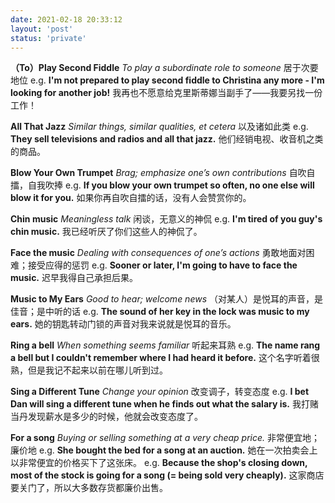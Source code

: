 ```yaml
---
date: 2021-02-18 20:33:12
layout: 'post'
status: 'private'
---
```


**（To）Play Second Fiddle**
 *To play a subordinate role to someone* 
居于次要地位
e.g.
**I'm not prepared to play second fiddle to Christina any more - I'm looking for another job!**
我再也不愿意给克里斯蒂娜当副手了——我要另找一份工作！

**All That Jazz**
 *Similar things, similar qualities, et cetera* 
以及诸如此类
e.g.
**They sell televisions and radios and all that jazz.**
他们经销电视、收音机之类的商品。

**Blow Your Own Trumpet**
 *Brag; emphasize one’s own contributions* 
自吹自擂，自我吹捧
e.g.
**If you blow your own trumpet so often, no one else will blow it for you.**
如果你再自吹自擂的话，没有人会赞赏你的。

**Chin music**
 *Meaningless talk* 
闲谈，无意义的神侃
e.g.
**I'm tired of you guy's chin music.**
我已经听厌了你们这些人的神侃了。

**Face the music**
 *Dealing with consequences of one’s actions* 
勇敢地面对困难；接受应得的惩罚
e.g.
**Sooner or later, I'm going to have to face the music.**
迟早我得自己承担后果。

**Music to My Ears**
 *Good to hear; welcome news* 
（对某人）是悦耳的声音，是佳音；是中听的话
e.g.
**The sound of her key in the lock was music to my ears.**
她的钥匙转动门锁的声音对我来说就是悦耳的音乐。

**Ring a bell**
 *When something seems familiar* 
听起来耳熟
e.g.
**The name rang a bell but I couldn't remember where I had heard it before.**
这个名字听着很熟，但是我记不起来以前在哪儿听到过。

**Sing a Different Tune**
 *Change your opinion* 
改变调子，转变态度
e.g.
**I bet Dan will sing a different tune when he finds out what the salary is.**
我打赌当丹发现薪水是多少的时候，他就会改变态度了。

**For a song**
 *Buying or selling something at a very cheap price.* 
非常便宜地；廉价地
e.g.
**She bought the bed for a song at an auction.**
她在一次拍卖会上以非常便宜的价格买下了这张床。
e.g.
**Because the shop's closing down, most of the stock is going for a song (= being sold very cheaply).**
这家商店要关门了，所以大多数存货都廉价出售。